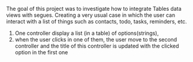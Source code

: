 The goal of this project was to investigate how to integrate Tables data views with segues. Creating a very usual case
in which the user can interact with a list of things such as contacts, todo, tasks, reminders, etc.

1. One controller display a list (in a table) of options(strings), 
2. when the user clicks in one of them, the user move to the second controller and the 
title of this controller is updated with the clicked option in the first one

